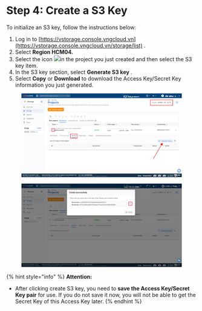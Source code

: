 # Step 4: Create a S3 Key

To initialize an S3 key, follow the instructions below:

1. Log in to [https://vstorage.console.vngcloud.vn](https://vstorage.console.vngcloud.vn/storage/list) .
2. Select **Region HCM04.**
3. Select the icon ![](https://docs.vngcloud.vn/~gitbook/image?url=https%3A%2F%2F3672463924-files.gitbook.io%2F%7E%2Ffiles%2Fv0%2Fb%2Fgitbook-x-prod.appspot.com%2Fo%2Fspaces%252FB0NrrrdJdpYOYzRkbWp5%252Fuploads%252FzBejUW7ARqXZMMLNJPI2%252Fimage.png%3Falt%3Dmedia%26token%3D67d600f9-d645-434f-b403-be01af3603e0\&width=37\&dpr=4\&quality=100\&sign=46e8d333\&sv=2)in the project you just created and then select the S3 key item.
4. In the S3 key section, select **Generate S3 key** .
5. Select **Copy** or **Download** to download the Access Key/Secret Key information you just generated.

<figure><img src="../../../../.gitbook/assets/image (6) (1).png" alt=""><figcaption></figcaption></figure>

<figure><img src="../../../../.gitbook/assets/image (7) (1).png" alt=""><figcaption></figcaption></figure>

{% hint style="info" %}
**Attention:**

* After clicking create S3 key, you need to **save the Access Key/Secret Key pair** for use. If you do not save it now, you will not be able to get the Secret Key of this Access Key later.
{% endhint %}
